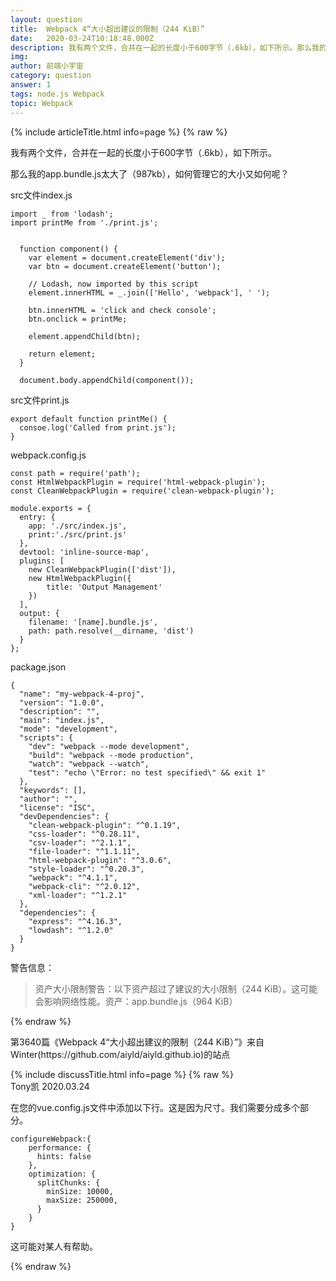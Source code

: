 ```yaml
---
layout: question
title:  Webpack 4“大小超出建议的限制（244 KiB）”
date:   2020-03-24T10:18:48.000Z
description: 我有两个文件，合并在一起的长度小于600字节（.6kb），如下所示。那么我的app.bundle.js太大了（987kb），如何管理它的大小又如何呢？...
img: 
author: 前端小宇宙
category: question
answer: 1
tags: node.js Webpack
topic: Webpack
---
```

<div class="article-root">
  <div class="article">
    {% include articleTitle.html info=page %}
    {% raw %}
    <div class="article-content"><p><font style="vertical-align: inherit;"><font style="vertical-align: inherit;">我有两个文件，合并在一起的长度小于600字节（.6kb），如下所示。</font></font></p>

<p><font style="vertical-align: inherit;"><font style="vertical-align: inherit;">那么我的app.bundle.js太大了（987kb），如何管理它的大小又如何呢？</font></font></p>

<p><font style="vertical-align: inherit;"><font style="vertical-align: inherit;">src文件index.js</font></font></p>

<pre><code>import _ from 'lodash';<font></font>
import printMe from './print.js';<font></font>
<font></font>
<font></font>
  function component() {<font></font>
    var element = document.createElement('div');<font></font>
    var btn = document.createElement('button');<font></font>
<font></font>
    // Lodash, now imported by this script<font></font>
    element.innerHTML = _.join(['Hello', 'webpack'], ' ');<font></font>
<font></font>
    btn.innerHTML = 'click and check console';<font></font>
    btn.onclick = printMe;<font></font>
<font></font>
    element.appendChild(btn);<font></font>
<font></font>
    return element;<font></font>
  }<font></font>
<font></font>
  document.body.appendChild(component());<font></font>
</code></pre>

<p><font style="vertical-align: inherit;"><font style="vertical-align: inherit;">src文件print.js</font></font></p>

<pre><code>export default function printMe() {<font></font>
  consoe.log('Called from print.js');<font></font>
}<font></font>
</code></pre>

<p><font style="vertical-align: inherit;"><font style="vertical-align: inherit;">webpack.config.js</font></font></p>

<pre><code>const path = require('path');<font></font>
const HtmlWebpackPlugin = require('html-webpack-plugin');<font></font>
const CleanWebpackPlugin = require('clean-webpack-plugin');<font></font>
<font></font>
module.exports = {<font></font>
  entry: {<font></font>
    app: './src/index.js',<font></font>
    print:'./src/print.js'<font></font>
  },<font></font>
  devtool: 'inline-source-map',<font></font>
  plugins: [<font></font>
    new CleanWebpackPlugin(['dist']),<font></font>
    new HtmlWebpackPlugin({<font></font>
        title: 'Output Management'<font></font>
    })<font></font>
  ],<font></font>
  output: {<font></font>
    filename: '[name].bundle.js',<font></font>
    path: path.resolve(__dirname, 'dist')<font></font>
  }<font></font>
};<font></font>
</code></pre>

<p><font style="vertical-align: inherit;"><font style="vertical-align: inherit;">package.json</font></font></p>

<pre><code>{<font></font>
  "name": "my-webpack-4-proj",<font></font>
  "version": "1.0.0",<font></font>
  "description": "",<font></font>
  "main": "index.js",<font></font>
  "mode": "development",<font></font>
  "scripts": {<font></font>
    "dev": "webpack --mode development",<font></font>
    "build": "webpack --mode production",<font></font>
    "watch": "webpack --watch",<font></font>
    "test": "echo \"Error: no test specified\" &amp;&amp; exit 1"<font></font>
  },<font></font>
  "keywords": [],<font></font>
  "author": "",<font></font>
  "license": "ISC",<font></font>
  "devDependencies": {<font></font>
    "clean-webpack-plugin": "^0.1.19",<font></font>
    "css-loader": "^0.28.11",<font></font>
    "csv-loader": "^2.1.1",<font></font>
    "file-loader": "^1.1.11",<font></font>
    "html-webpack-plugin": "^3.0.6",<font></font>
    "style-loader": "^0.20.3",<font></font>
    "webpack": "^4.1.1",<font></font>
    "webpack-cli": "^2.0.12",<font></font>
    "xml-loader": "^1.2.1"<font></font>
  },<font></font>
  "dependencies": {<font></font>
    "express": "^4.16.3",<font></font>
    "lowdash": "^1.2.0"<font></font>
  }<font></font>
}<font></font>
</code></pre>

<p><font style="vertical-align: inherit;"><font style="vertical-align: inherit;">警告信息：</font></font></p>

<blockquote>
  <p><font style="vertical-align: inherit;"><font style="vertical-align: inherit;">资产大小限制警告：以下资产超过了建议的大小限制（244 KiB）。</font><font style="vertical-align: inherit;">这可能会影响网络性能。</font><font style="vertical-align: inherit;">资产：app.bundle.js（964 KiB）</font></font></p>
</blockquote></div>
    {% endraw %}
  </div>
  <p class="winter_mark">第3640篇《Webpack 4“大小超出建议的限制（244 KiB）”》来自Winter(https://github.com/aiyld/aiyld.github.io)的站点</p>
  <div class="discuss-wrapper">
    {% include discussTitle.html info=page %}
    {% raw %}
    <div class="discuss-item">
        <div class="discuss-parent">
          <div class="discuss-meta">
            <span class="discuss-user">Tony凯</span>
            <span class="discuss-time">2020.03.24</span>
          </div>
          <div class="discuss-comment"><p><font style="vertical-align: inherit;"><font style="vertical-align: inherit;">在您的vue.config.js文件中添加以下行。</font><font style="vertical-align: inherit;">这是因为尺寸。</font><font style="vertical-align: inherit;">我们需要分成多个部分。</font></font></p>

<pre><code>configureWebpack:{<font></font>
    performance: {<font></font>
      hints: false<font></font>
    },<font></font>
    optimization: {<font></font>
      splitChunks: {<font></font>
        minSize: 10000,<font></font>
        maxSize: 250000,<font></font>
      }<font></font>
    }<font></font>
}<font></font>
</code></pre>

<p><font style="vertical-align: inherit;"><font style="vertical-align: inherit;">这可能对某人有帮助。</font></font></p></div>
        </div></div>
    {% endraw %}
  </div>
<div>
